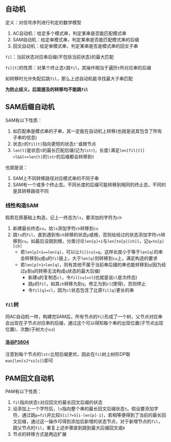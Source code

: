 ## 自动机

定义：对信号序列进行判定的数学模型

1. AC自动机：给定多个模式串，判定某串是否能匹配模式串
2. SAM自动机：给定单模式串，判定某串是否能匹配模式串的后缀
3. 回文自动机：给定单模式串，判定某串是否是模式串的回文子串

`fil`：当前状态对应串后缀(不包括当前状态)的最大匹配

`fil[t]`的性质：对某个终止态`t`跳`fil`，其操作相当于遍历`t`所对应串的后缀

如转移时允许失配后跳`fil`，那么上述自动机能寻找最大子串匹配

**为防止歧义，后面提及的转移均不能跳`fil`**

## SAM后缀自动机

SAM有以下性质：

1. 如匹配串是模式串的子串，其一定能在自动机上转移(也就是说其包含了所有子串的信息)
2. 状态`t`的`fil[t]`指向更短的状态`t'`或根节点
3. `len[t]`是状态`t`的最长匹配后缀(记为`lstr`)，长度`l`满足`len[fil[t]]<l&&l<=len[t]`的`lstr`的后缀都会转移到`t`

也就是说：

1. SAM上不同转移路径对应模式串的不同子串
2. SAM有一个或多个终止态。不同长度的后缀可能转移到相同的终止态，不同的是其转移路径不同

### 线性构造SAM

假若在原基础上构造，记上一终态为`ls`，要添加的字符为`ch`

1. 新建最长终态`cu`，给`ls`添加字符`ch`转移到`cu`
2. 跳`ls`的`fil`，直到遇到有`ch`转移的状态`p`或根，否则给经过的状态添加字符`ch`转移到`cu`。如最后没跳到根，分类讨论`len[p]+1`与`len[to[p][ch]]`，记`q=to[p][ch]`
   + 若`len[p]+1==len[q]`，可以让`fil[cu]=q`，这样长度小于等于`len[q]`的串会转移到`q`或`q`的`fil`链上，大于`len[q]`则转移到`cu`上，满足构造的要求
   + 若`len[p]+1<len[q]`，则有其他不属于当前串后缀的串也能转移到`q`(因为经过`p`到`q`的转移无法构成`q`状态的最大后缀)
     + 新建`q`的复制态`cl`，令`fil[cu]=cl`(也就是说`cl`是次终态)
     + 跳`p`的`fil`，如其`ch`转移为到`q`，修正为到`cl`(使得)，否则停止
     + 令`fil[q]=cl`，因为`cl`状态包含了比原`fil[q]`更长的串

### `fil`树

同AC自动机一样，构建完SAM后，所有节点的`fil`形成了一个树，父节点对应串会出现在子节点对应串的后缀，通过这个可以得知每个串的出现位置(子节点出现位置)、次数(子树大小`sz`)

#### [洛谷P3804](https://www.luogu.com.cn/problem/P3804)

注意到每个节点的`lstr`比短后缀更优，因此在`fil`树上树形DP取`max{len[s]*sz[s]}`即可

## PAM回文自动机

PAM有以下性质：

1. `fil`指向状态`t`对应回文的最长回文后缀的状态
2. 设添加上一个字符后，`ls`指向整个串的最长回文后缀状态`t`。假设要添加字符，通过跳`p=fil`并比较`S[i]?=S[i-len[p]-1]`，若相等便得到了当前的最长回文后缀，通过这一操作可得到添加后新增的状态节点，对于新增节点的`fil`，跳父节点的`fil`，重复上述步骤直到跳到最大后缀回文或`0`
3. 节点的转移方式是两边扩展